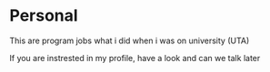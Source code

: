 # Personal
This are program jobs what i did when i was on university (UTA)


If you are instrested in my profile, have a look and can we talk later 
